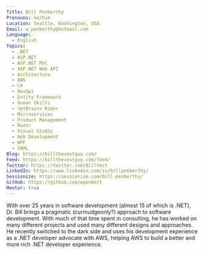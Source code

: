 ```yaml
---
Title: Bill Penberthy
Pronouns: he/him
Location: Seattle, Washington, USA
Email: w_penberthy@hotmail.com
Language:
  - English
Topics:
  - .NET
  - ASP.NET
  - ASP.NET MVC
  - ASP.NET Web API
  - Architecture
  - AWS
  - C#
  - DevOps
  - Entity Framework
  - Human Skills
  - JetBrains Rider
  - Microservices
  - Product Management
  - Razor
  - Visual Studio
  - Web Development
  - WPF
  - XAML
Blog: https://billthevestguy.com/
Feed: https://billthevestguy.com/feed/
Twitter: https://twitter.com/BillVest
LinkedIn: https://www.linkedin.com/in/billpenberthy/
Sessionize: https://sessionize.com/bill-penberthy/
GitHub: https://github.com/wpenbert
Mentor: true
---
```

With over 25 years in software development (almost 15 of which is .NET), Dr. Bill brings a pragmatic (curmudgeonly?) approach to software development. With much of that time spent in consulting, he has worked on many different projects and used many different designs and approaches. He recently switched to the dark side and uses his development experience as a .NET developer advocate with AWS, helping AWS to build a better and more rich .NET developer experience.
